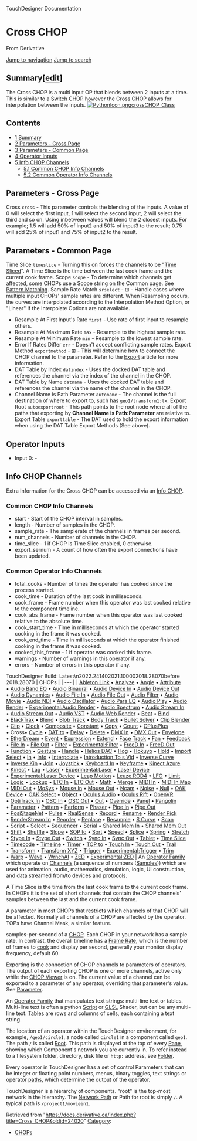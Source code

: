 

TouchDesigner Documentation




# Cross CHOP
From Derivative

[Jump to navigation](#mw-head)
[Jump to search](#searchInput)
## Summary[[edit](https://docs.derivative.ca/index.php?title=Template:Summary&action=edit&section=T-1 "Edit section: Summary")]
The Cross CHOP is a multi input OP that blends between 2 inputs at a time. This is similar to a [Switch CHOP](Switch_CHOP.html "Switch CHOP") however the Cross CHOP allows for interpolation between the inputs.
[![PythonIcon.png](images/c/c2/PythonIcon.png)](File_PythonIcon.html)[crossCHOP\_Class](https://docs.derivative.ca/CrossCHOP_Class "CrossCHOP Class")
## Contents
* [1 Summary](#Summary)
* [2 Parameters - Cross Page](#Parameters_-_Cross_Page)
* [3 Parameters - Common Page](#Parameters_-_Common_Page)
* [4 Operator Inputs](#Operator_Inputs)
* [5 Info CHOP Channels](#Info_CHOP_Channels)
  + [5.1 Common CHOP Info Channels](#Common_CHOP_Info_Channels)
  + [5.2 Common Operator Info Channels](#Common_Operator_Info_Channels)
  

## Parameters - Cross Page
Cross `cross` - This parameter controls the blending of the inputs. A value of 0 will select the first input, 1 will select the second input, 2 will select the third and so on. Using inbetween values will blend the 2 closest inputs. For example; 1.5 will add 50% of input2 and 50% of input3 to the result; 0.75 will add 25% of input1 and 75% of input2 to the result.
  

## Parameters - Common Page
Time Slice `timeslice` - Turning this on forces the channels to be "[Time Sliced](Time_Slicing.html "Time Slicing")". A Time Slice is the time between the last cook frame and the current cook frame.
Scope `scope` - To determine which channels get affected, some CHOPs use a Scope string on the Common page. See [Pattern Matching](Pattern_Matching.html "Pattern Matching").
Sample Rate Match `srselect` - ⊞ - Handle cases where multiple input CHOPs' sample rates are different. When Resampling occurs, the curves are interpolated according to the Interpolation Method Option, or "Linear" if the Interpolate Options are not available.
* Resample At First Input's Rate `first` - Use rate of first input to resample others.
* Resample At Maximum Rate `max` - Resample to the highest sample rate.
* Resample At Minimum Rate `min` - Resample to the lowest sample rate.
* Error If Rates Differ `err` - Doesn't accept conflicting sample rates.
Export Method `exportmethod` - ⊞ - This will determine how to connect the CHOP channel to the parameter. Refer to the [Export](Export.html "Export") article for more information.
* DAT Table by Index `datindex` - Uses the docked DAT table and references the channel via the index of the channel in the CHOP.
* DAT Table by Name `datname` - Uses the docked DAT table and references the channel via the name of the channel in the CHOP.
* Channel Name is Path:Parameter `autoname` - The channel is the full destination of where to export to, such has `geo1/transform1:tx`.
Export Root `autoexportroot` - This path points to the root node where all of the paths that exporting by **Channel Name is Path:Parameter** are relative to.
Export Table `exporttable` - The DAT used to hold the export information when using the DAT Table Export Methods (See above).
  

## Operator Inputs
* Input 0:  -
  

## Info CHOP Channels
Extra Information for the Cross CHOP can be accessed via an [Info CHOP](Info_CHOP.html "Info CHOP").

### Common CHOP Info Channels
* start - Start of the CHOP interval in samples.
* length - Number of samples in the CHOP.
* sample\_rate - The samplerate of the channels in frames per second.
* num\_channels - Number of channels in the CHOP.
* time\_slice - 1 if CHOP is Time Slice enabled, 0 otherwise.
* export\_sernum - A count of how often the export connections have been updated.
### Common Operator Info Channels
* total\_cooks - Number of times the operator has cooked since the process started.
* cook\_time - Duration of the last cook in milliseconds.
* cook\_frame - Frame number when this operator was last cooked relative to the component timeline.
* cook\_abs\_frame - Frame number when this operator was last cooked relative to the absolute time.
* cook\_start\_time - Time in milliseconds at which the operator started cooking in the frame it was cooked.
* cook\_end\_time - Time in milliseconds at which the operator finished cooking in the frame it was cooked.
* cooked\_this\_frame - 1 if operator was cooked this frame.
* warnings - Number of warnings in this operator if any.
* errors - Number of errors in this operator if any.
  
TouchDesigner Build: Latest\n2022.241402021.100002018.28070before 2018.28070
| CHOPs |
| --- |
| [Ableton Link](Ableton_Link_CHOP.html "Ableton Link CHOP") • [Analyze](Analyze_CHOP.html "Analyze CHOP") • [Angle](Angle_CHOP.html "Angle CHOP") • [Attribute](Attribute_CHOP.html "Attribute CHOP") • [Audio Band EQ](Audio_Band_EQ_CHOP.html "Audio Band EQ CHOP") • [Audio Binaural](Audio_Binaural_CHOP.html "Audio Binaural CHOP") • [Audio Device In](Audio_Device_In_CHOP.html "Audio Device In CHOP") • [Audio Device Out](Audio_Device_Out_CHOP.html "Audio Device Out CHOP") • [Audio Dynamics](Audio_Dynamics_CHOP.html "Audio Dynamics CHOP") • [Audio File In](Audio_File_In_CHOP.html "Audio File In CHOP") • [Audio File Out](Audio_File_Out_CHOP.html "Audio File Out CHOP") • [Audio Filter](Audio_Filter_CHOP.html "Audio Filter CHOP") • [Audio Movie](Audio_Movie_CHOP.html "Audio Movie CHOP") • [Audio NDI](Audio_NDI_CHOP.html "Audio NDI CHOP") • [Audio Oscillator](Audio_Oscillator_CHOP.html "Audio Oscillator CHOP") • [Audio Para EQ](Audio_Para_EQ_CHOP.html "Audio Para EQ CHOP") • [Audio Play](Audio_Play_CHOP.html "Audio Play CHOP") • [Audio Render](Audio_Render_CHOP.html "Audio Render CHOP") • [Experimental:Audio Render](Experimental_Audio_Render_CHOP.html "Experimental:Audio Render CHOP") • [Audio Spectrum](Audio_Spectrum_CHOP.html "Audio Spectrum CHOP") • [Audio Stream In](Audio_Stream_In_CHOP.html "Audio Stream In CHOP") • [Audio Stream Out](Audio_Stream_Out_CHOP.html "Audio Stream Out CHOP") • [Audio VST](Audio_VST_CHOP.html "Audio VST CHOP") • [Audio Web Render](Audio_Web_Render_CHOP.html "Audio Web Render CHOP") • [Beat](Beat_CHOP.html "Beat CHOP") • [Bind](Bind_CHOP.html "Bind CHOP") • [BlackTrax](BlackTrax_CHOP.html "BlackTrax CHOP") • [Blend](Blend_CHOP.html "Blend CHOP") • [Blob Track](Blob_Track_CHOP.html "Blob Track CHOP") • [Body Track](Body_Track_CHOP.html "Body Track CHOP") • [Bullet Solver](Bullet_Solver_CHOP.html "Bullet Solver CHOP") • [Clip Blender](Clip_Blender_CHOP.html "Clip Blender CHOP") • [Clip](Clip_CHOP.html "Clip CHOP") • [Clock](Clock_CHOP.html "Clock CHOP") • [Composite](Composite_CHOP.html "Composite CHOP") • [Constant](Constant_CHOP.html "Constant CHOP") • [Copy](Copy_CHOP.html "Copy CHOP") • [Count](Count_CHOP.html "Count CHOP") • [CPlusPlus](CPlusPlus_CHOP.html "CPlusPlus CHOP") • Cross• [Cycle](Cycle_CHOP.html "Cycle CHOP") • [DAT to](DAT_to_CHOP.html "DAT to CHOP") • [Delay](Delay_CHOP.html "Delay CHOP") • [Delete](Delete_CHOP.html "Delete CHOP") • [DMX In](DMX_In_CHOP.html "DMX In CHOP") • [DMX Out](DMX_Out_CHOP.html "DMX Out CHOP") • [Envelope](Envelope_CHOP.html "Envelope CHOP") • [EtherDream](EtherDream_CHOP.html "EtherDream CHOP") • [Event](Event_CHOP.html "Event CHOP") • [Expression](Expression_CHOP.html "Expression CHOP") • [Extend](Extend_CHOP.html "Extend CHOP") • [Face Track](Face_Track_CHOP.html "Face Track CHOP") • [Fan](Fan_CHOP.html "Fan CHOP") • [Feedback](Feedback_CHOP.html "Feedback CHOP") • [File In](File_In_CHOP.html "File In CHOP") • [File Out](File_Out_CHOP.html "File Out CHOP") • [Filter](Filter_CHOP.html "Filter CHOP") • [Experimental:Filter](Experimental_Filter_CHOP.html "Experimental:Filter CHOP") • [FreeD In](FreeD_In_CHOP.html "FreeD In CHOP") • [FreeD Out](FreeD_Out_CHOP.html "FreeD Out CHOP") • [Function](Function_CHOP.html "Function CHOP") • [Gesture](Gesture_CHOP.html "Gesture CHOP") • [Handle](Handle_CHOP.html "Handle CHOP") • [Helios DAC](Helios_DAC_CHOP.html "Helios DAC CHOP") • [Hog](Hog_CHOP.html "Hog CHOP") • [Hokuyo](Hokuyo_CHOP.html "Hokuyo CHOP") • [Hold](Hold_CHOP.html "Hold CHOP") • [Import Select](Import_Select_CHOP.html "Import Select CHOP") • [In](In_CHOP.html "In CHOP") • [Info](Info_CHOP.html "Info CHOP") • [Interpolate](Interpolate_CHOP.html "Interpolate CHOP") • [Introduction To s Vid](Introduction_To_CHOPs_Vid.html "Introduction To CHOPs Vid") • [Inverse Curve](Inverse_Curve_CHOP.html "Inverse Curve CHOP") • [Inverse Kin](Inverse_Kin_CHOP.html "Inverse Kin CHOP") • [Join](Join_CHOP.html "Join CHOP") • [Joystick](Joystick_CHOP.html "Joystick CHOP") • [Keyboard In](Keyboard_In_CHOP.html "Keyboard In CHOP") • [Keyframe](Keyframe_CHOP.html "Keyframe CHOP") • [Kinect Azure](Kinect_Azure_CHOP.html "Kinect Azure CHOP") • [Kinect](Kinect_CHOP.html "Kinect CHOP") • [Lag](Lag_CHOP.html "Lag CHOP") • [Laser](Laser_CHOP.html "Laser CHOP") • [Experimental:Laser](Experimental_Laser_CHOP.html "Experimental:Laser CHOP") • [Laser Device](Laser_Device_CHOP.html "Laser Device CHOP") • [Experimental:Laser Device](Experimental_Laser_Device_CHOP.html "Experimental:Laser Device CHOP") • [Leap Motion](Leap_Motion_CHOP.html "Leap Motion CHOP") • [Leuze ROD4](Leuze_ROD4_CHOP.html "Leuze ROD4 CHOP") • [LFO](LFO_CHOP.html "LFO CHOP") • [Limit](Limit_CHOP.html "Limit CHOP") • [Logic](Logic_CHOP.html "Logic CHOP") • [Lookup](Lookup_CHOP.html "Lookup CHOP") • [LTC In](LTC_In_CHOP.html "LTC In CHOP") • [LTC Out](LTC_Out_CHOP.html "LTC Out CHOP") • [Math](Math_CHOP.html "Math CHOP") • [Merge](Merge_CHOP.html "Merge CHOP") • [MIDI In](MIDI_In_CHOP.html "MIDI In CHOP") • [MIDI In Map](MIDI_In_Map_CHOP.html "MIDI In Map CHOP") • [MIDI Out](MIDI_Out_CHOP.html "MIDI Out CHOP") • [MoSys](MoSys_CHOP.html "MoSys CHOP") • [Mouse In](Mouse_In_CHOP.html "Mouse In CHOP") • [Mouse Out](Mouse_Out_CHOP.html "Mouse Out CHOP") • [Ncam](Ncam_CHOP.html "Ncam CHOP") • [Noise](Noise_CHOP.html "Noise CHOP") • [Null](Null_CHOP.html "Null CHOP") • [OAK Device](OAK_Device_CHOP.html "OAK Device CHOP") • [OAK Select](OAK_Select_CHOP.html "OAK Select CHOP") • [Object](Object_CHOP.html "Object CHOP") • [Oculus Audio](Oculus_Audio_CHOP.html "Oculus Audio CHOP") • [Oculus Rift](Oculus_Rift_CHOP.html "Oculus Rift CHOP") • [OpenVR](OpenVR_CHOP.html "OpenVR CHOP") • [OptiTrack In](OptiTrack_In_CHOP.html "OptiTrack In CHOP") • [OSC In](OSC_In_CHOP.html "OSC In CHOP") • [OSC Out](OSC_Out_CHOP.html "OSC Out CHOP") • [Out](Out_CHOP.html "Out CHOP") • [Override](Override_CHOP.html "Override CHOP") • [Panel](Panel_CHOP.html "Panel CHOP") • [Pangolin](Pangolin_CHOP.html "Pangolin CHOP") • [Parameter](Parameter_CHOP.html "Parameter CHOP") • [Pattern](Pattern_CHOP.html "Pattern CHOP") • [Perform](Perform_CHOP.html "Perform CHOP") • [Phaser](Phaser_CHOP.html "Phaser CHOP") • [Pipe In](Pipe_In_CHOP.html "Pipe In CHOP") • [Pipe Out](Pipe_Out_CHOP.html "Pipe Out CHOP") • [PosiStageNet](PosiStageNet_CHOP.html "PosiStageNet CHOP") • [Pulse](Pulse_CHOP.html "Pulse CHOP") • [RealSense](RealSense_CHOP.html "RealSense CHOP") • [Record](Record_CHOP.html "Record CHOP") • [Rename](Rename_CHOP.html "Rename CHOP") • [Render Pick](Render_Pick_CHOP.html "Render Pick CHOP") • [RenderStream In](RenderStream_In_CHOP.html "RenderStream In CHOP") • [Reorder](Reorder_CHOP.html "Reorder CHOP") • [Replace](Replace_CHOP.html "Replace CHOP") • [Resample](Resample_CHOP.html "Resample CHOP") • [S Curve](S_Curve_CHOP.html "S Curve CHOP") • [Scan](Scan_CHOP.html "Scan CHOP") • [Script](Script_CHOP.html "Script CHOP") • [Select](Select_CHOP.html "Select CHOP") • [Sequencer](Sequencer_CHOP.html "Sequencer CHOP") • [Serial](Serial_CHOP.html "Serial CHOP") • [Shared Mem In](Shared_Mem_In_CHOP.html "Shared Mem In CHOP") • [Shared Mem Out](Shared_Mem_Out_CHOP.html "Shared Mem Out CHOP") • [Shift](Shift_CHOP.html "Shift CHOP") • [Shuffle](Shuffle_CHOP.html "Shuffle CHOP") • [Slope](Slope_CHOP.html "Slope CHOP") • [SOP to](SOP_to_CHOP.html "SOP to CHOP") • [Sort](Sort_CHOP.html "Sort CHOP") • [Speed](Speed_CHOP.html "Speed CHOP") • [Splice](Splice_CHOP.html "Splice CHOP") • [Spring](Spring_CHOP.html "Spring CHOP") • [Stretch](Stretch_CHOP.html "Stretch CHOP") • [Stype In](Stype_In_CHOP.html "Stype In CHOP") • [Stype Out](Stype_Out_CHOP.html "Stype Out CHOP") • [Switch](Switch_CHOP.html "Switch CHOP") • [Sync In](Sync_In_CHOP.html "Sync In CHOP") • [Sync Out](Sync_Out_CHOP.html "Sync Out CHOP") • [Tablet](Tablet_CHOP.html "Tablet CHOP") • [Time Slice](Time_Slice_CHOP.html "Time Slice CHOP") • [Timecode](Timecode_CHOP.html "Timecode CHOP") • [Timeline](Timeline_CHOP.html "Timeline CHOP") • [Timer](Timer_CHOP.html "Timer CHOP") • [TOP to](TOP_to_CHOP.html "TOP to CHOP") • [Touch In](Touch_In_CHOP.html "Touch In CHOP") • [Touch Out](Touch_Out_CHOP.html "Touch Out CHOP") • [Trail](Trail_CHOP.html "Trail CHOP") • [Transform](Transform_CHOP.html "Transform CHOP") • [Transform XYZ](Transform_XYZ_CHOP.html "Transform XYZ CHOP") • [Trigger](Trigger_CHOP.html "Trigger CHOP") • [Experimental:Trigger](Experimental_Trigger_CHOP.html "Experimental:Trigger CHOP") • [Trim](Trim_CHOP.html "Trim CHOP") • [Warp](Warp_CHOP.html "Warp CHOP") • [Wave](Wave_CHOP.html "Wave CHOP") • [WrnchAI](WrnchAI_CHOP.html "WrnchAI CHOP") • [ZED](ZED_CHOP.html "ZED CHOP") • [Experimental:ZED](Experimental_ZED_CHOP.html "Experimental:ZED CHOP") |
An [Operator Family](Operator_Family.html "Operator Family") which operate on [Channels](Channel.html "Channel") (a sequence of numbers ([Samples](Sample.html "Sample"))) which are used for animation, audio, mathematics, simulation, logic, UI construction, and data streamed from/to devices and protocols.

A Time Slice is the time from the last cook frame to the current cook frame. In CHOPs it is the set of short channels that contain the CHOP channels' samples between the last and the current cook frame.

A parameter in most CHOPs that restricts which channels of that CHOP will be affected. Normally all channels of a CHOP are affected by the operator. TOPs have Channel Mask, a similar feature.

samples-per-second of a [CHOP](CHOP.html "CHOP"). Each CHOP in your network has a sample rate. In contrast, the overall timeline has a [Frame Rate](Frame_Rate.html "Frame Rate"), which is the number of frames to [cook](Cook.html "Cook") and display per second, generally your monitor display frequency, default 60.

Exporting is the connection of CHOP channels to parameters of operators. The output of each exporting CHOP is one or more channels, active only while the [CHOP Viewer](CHOP_Viewer.html "CHOP Viewer") is on. The current value of a channel can be exported to a parameter of any operator, overriding that parameter's value. See [Parameter](Parameter.html "Parameter").

An [Operator Family](Operator_Family.html "Operator Family") that manipulates text strings: multi-line text or tables. Multi-line text is often a python [Script](Script.html "Script") or [GLSL](GLSL.html "GLSL") Shader, but can be any multi-line text. [Tables](Table_DAT.html "Table DAT") are rows and columns of cells, each containing a text string.

The location of an operator within the TouchDesigner environment, for example, `/geo1/circle1`, a node called `circle1` in a component called `geo1`. The path `/` is called [Root](Root.html "Root"). This path is displayed at the top of every [Pane](Pane.html "Pane"), showing which Component's network you are currently in. To refer instead to a filesystem folder, directory, disk file or `http:` address, see [Folder](Folder.html "Folder").

Every operator in TouchDesigner has a set of control Parameters that can be integer or floating point numbers, menus, binary toggles, text strings or operator [paths](Network_Path.html "Network Path"), which determine the output of the operator.

TouchDesigner is a hierarchy of components. "root" is the top-most network in the hierarchy. The [Network Path](Network_Path.html "Network Path") or Path for root is simply `/`. A typical path is `/project1/moviein1`.

Retrieved from "<https://docs.derivative.ca/index.php?title=Cross_CHOP&oldid=24020>"
[Category](Special_Categories.html "Special:Categories"):
* [CHOPs](Category_CHOPs.html "Category:CHOPs")
